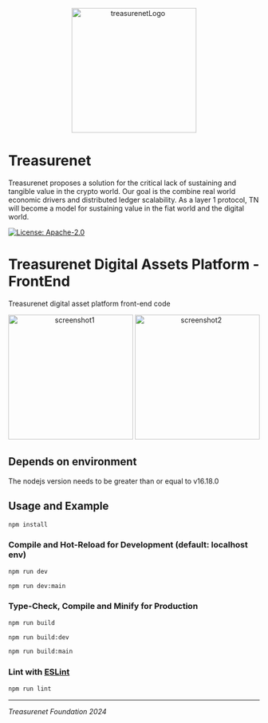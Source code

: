 <p align="center">  
  <a href="https://treasurenet.io">  
    <img alt="treasurenetLogo" src="https://raw.githubusercontent.com/treasurenetprotocol/docs/feature/1.0.3/static/img/logo_tn_github.png" width="250" />  
  </a>  
</p>  

# Treasurenet

Treasurenet proposes a solution for the critical lack of sustaining and tangible value in the crypto world. Our goal is the combine real world economic drivers and distributed ledger scalability. As a layer 1 protocol, TN will become a model for sustaining value in the fiat world and the digital world.

<a href="https://github.com/treasurenetprotocol/treasurenet-js-libs/blob/master/LICENSE"><img alt="License: Apache-2.0" src="https://img.shields.io/badge/license-Apache_2.0-blue" /></a>

# Treasurenet Digital Assets Platform - FrontEnd

Treasurenet digital asset platform front-end code

<div align="center">
    <img alt="screenshot1" src="https://raw.githubusercontent.com/treasurenetprotocol/treasurenet-digitalAssets-platform-fe/blob/master/screenshot1.png" width="250"/>
    <img alt="screenshot2" src="https://raw.githubusercontent.com/treasurenetprotocol/treasurenet-digitalAssets-platform-fe/blob/master/screenshot2.png" width="250"/>
</div>

## Depends on environment

The nodejs version needs to be greater than or equal to v16.18.0

## Usage and Example

```sh
npm install
```

### Compile and Hot-Reload for Development (default: localhost env)

```sh
npm run dev

npm run dev:main
```

### Type-Check, Compile and Minify for Production

```sh
npm run build

npm run build:dev

npm run build:main
```

### Lint with [ESLint](https://eslint.org/)

```sh
npm run lint
```

-----
_Treasurenet Foundation 2024_

